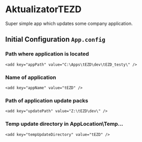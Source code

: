 # AktualizatorTEZD
Super simple app which updates some company application.

## Initial Configuration ```App.config```
### Path where application is located
    <add key="appPath" value="C:\Apps\tEZD\dev\tEZD_testy\" />
### Name of application
    <add key="appName" value="tEZD" />
### Path of application update packs
    <add key="updatePath" value="Z:\tEZD\dev\" />
### Temp update directory in AppLocation\Temp\...
    <add key="tempUpdateDirectory" value="tEZD" />
